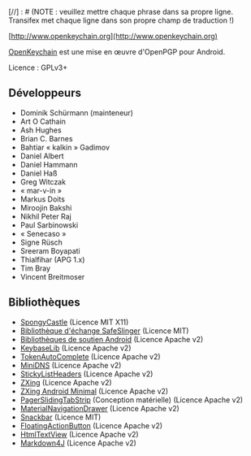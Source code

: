[//] : # (NOTE : veuillez mettre chaque phrase dans sa propre ligne. Transifex met chaque ligne dans son propre champ de traduction !)

[http://www.openkeychain.org](http://www.openkeychain.org)

[OpenKeychain](http://www.openkeychain.org) est une mise en œuvre d'OpenPGP pour Android.

Licence : GPLv3+

## Développeurs
  * Dominik Schürmann (mainteneur)
  * Art O Cathain
  * Ash Hughes
  * Brian C. Barnes
  * Bahtiar « kalkin » Gadimov
  * Daniel Albert
  * Daniel Hammann
  * Daniel Haß
  * Greg Witczak
  * « mar-v-in »
  * Markus Doits
  * Miroojin Bakshi
  * Nikhil Peter Raj
  * Paul Sarbinowski
  * « Senecaso »
  * Signe Rüsch
  * Sreeram Boyapati
  * Thialfihar (APG 1.x)
  * Tim Bray
  * Vincent Breitmoser

## Bibliothèques
  * [SpongyCastle](http://rtyley.github.com/spongycastle/) (Licence MIT X11)
  * [Bibliothèque d'échange SafeSlinger](https://github.com/SafeSlingerProject/exchange-android) (Licence MIT)
  * [Bibliothèques de soutien Android](http://developer.android.com/tools/support-library/index.html) (Licence Apache v2)
  * [KeybaseLib](https://github.com/timbray/KeybaseLib) (Licence Apache v2)
  * [TokenAutoComplete](https://github.com/splitwise/TokenAutoComplete) (Licence Apache v2)
  * [MiniDNS](https://github.com/rtreffer/minidns) (Licence Apache v2)
  * [StickyListHeaders](https://github.com/emilsjolander/StickyListHeaders) (Licence Apache v2)
  * [ZXing](https://github.com/zxing/zxing) (Licence Apache v2)
  * [ZXing Android Minimal](https://github.com/journeyapps/zxing-android-embedded) (Licence Apache v2)
  * [PagerSlidingTabStrip](https://github.com/jpardogo/PagerSlidingTabStrip) (Conception matérielle)</a> (Licence Apache v2)
  * [MaterialNavigationDrawer](https://github.com/neokree/MaterialNavigationDrawer) (Licence Apache v2)
  * [Snackbar](https://github.com/nispok/snackbar) (Licence MIT)
  * [FloatingActionButton](https://github.com/futuresimple/android-floating-action-button) (Licence Apache v2)
  * [HtmlTextView](https://github.com/dschuermann/html-textview) (Licence Apache v2)
  * [Markdown4J](https://github.com/jdcasey/markdown4j) (Licence Apache v2)